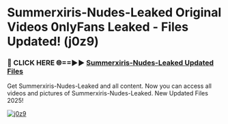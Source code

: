 # Summerxiris-Nudes-Leaked Original Videos 0nlyFans Leaked - Files Updated! (j0z9)

<h3>🔴 CLICK HERE 🌐==►► <a href="https://tinyurl.com/4mcuefdz" rel="nofollow">Summerxiris-Nudes-Leaked Updated Files</a></h3>

Get Summerxiris-Nudes-Leaked and all content. Now you can access all videos and pictures of Summerxiris-Nudes-Leaked. New Updated Files 2025!

[![j0z9](https://i.imgur.com/StAQSOY.gif)](https://tinyurl.com/4mcuefdz)
